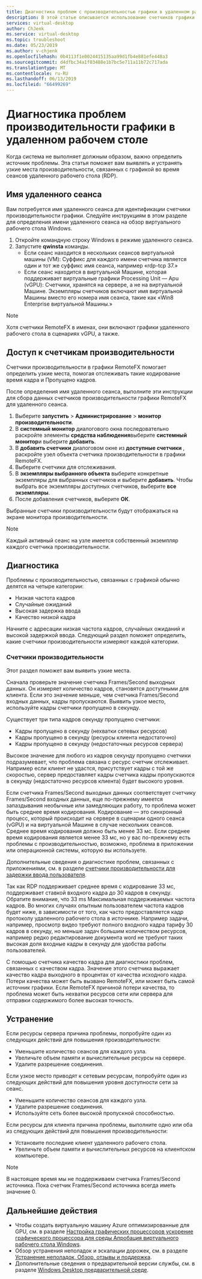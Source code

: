 ```yaml
---
title: Диагностика проблем с производительностью графики в удаленном рабочем столе - Azure
description: В этой статье описывается использование счетчиков графики RemoteFX в сеансы протокола удаленного рабочего стола для диагностики проблем производительности с графикой в виртуальный рабочий стол Windows.
services: virtual-desktop
author: ChJenk
ms.service: virtual-desktop
ms.topic: troubleshoot
ms.date: 05/23/2019
ms.author: v-chjenk
ms.openlocfilehash: 0b4113f1e0024415135aa99d1fb4e881efe448a3
ms.sourcegitcommit: d4dfbc34a1f03488e1b7bc5e711a11b72c717ada
ms.translationtype: MT
ms.contentlocale: ru-RU
ms.lasthandoff: 06/13/2019
ms.locfileid: "66499269"
---
```

# <a name="diagnose-graphics-performance-issues-in-remote-desktop"></a>Диагностика проблем производительности графики в удаленном рабочем столе

Когда система не выполняет должным образом, важно определить источник проблемы. Эта статья поможет вам выявлять и устранять узкие места производительности, связанных с графикой во время сеансов удаленного рабочего стола (RDP).

## <a name="find-your-remote-session-name"></a>Имя удаленного сеанса

Вам потребуется имя удаленного сеанса для идентификации счетчики производительности графики. Следуйте инструкциям в этом разделе для определения имени удаленного сеанса на обзор виртуального рабочего стола Windows.

1. Откройте командную строку Windows в режиме удаленного сеанса.
2. Запустите **qwinsta** команды.
    - Если сеанс находится в нескольких сеансов виртуальной машины (VM): Суффикс для каждого имени счетчика является один и тот же суффикс имя сеанса, например «rdp-tcp 37.»
    - Если сеанс находится в виртуальной Машине, которая поддерживает виртуальные графики Processing Unit — Apu (vGPU): Счетчики, хранятся на сервере, а не на виртуальной Машине. Экземпляры счетчиков включают имя виртуальной Машины вместо его номера имя сеанса, такие как «Win8 Enterprise виртуальной Машины.»

>[!NOTE]
> Хотя счетчики RemoteFX в именах, они включают графики удаленного рабочего стола в сценариях vGPU, а также.

## <a name="access-performance-counters"></a>Доступ к счетчикам производительности

Счетчики производительности в графики RemoteFX помогает определить узкие места, помогая отслеживать такие кодирование время кадра и Пропущено кадров.

После определения имя удаленного сеанса, выполните эти инструкции для сбора данных счетчиков производительности графики RemoteFX для удаленного сеанса.

1. Выберите **запустить** > **Администрирование** > **монитор производительности**.
2. В **системный монитор** диалогового окна последовательно раскройте элементы **средства наблюдения**выберите **системный монитор**и выберите **добавить**.
3. В **добавить счетчики** диалоговом окне из **доступные счетчики** , раскройте узел объекта счетчика производительности в графики RemoteFX.
4. Выберите счетчики для отслеживания.
5. В **экземпляры выбранного объекта** выберите конкретные экземпляры для выбранных счетчиков и выберите **добавить**. Чтобы выбрать все экземпляры доступных счетчиков, выберите **все экземпляры**.
6. После добавления счетчиков, выберите **ОК**.

Выбранные счетчики производительности будут отображаться на экране монитора производительности.

>[!NOTE]
>Каждый активный сеанс на узле имеется собственный экземпляр каждого счетчика производительности.

## <a name="diagnosis"></a>Диагностика

Проблемы с производительностью, связанных с графикой обычно делятся на четыре категории:

- Низкая частота кадров
- Случайные ожиданий
- Высокая задержка ввода
- Качество низкой кадра

Начните с адресации низкая частота кадров, случайных ожиданий и высокой задержкой ввода. Следующий раздел поможет определить, какие счетчики производительности измеряют каждой категории.

### <a name="performance-counters"></a>Счетчики производительности

Этот раздел поможет вам выявить узкие места.

Сначала проверьте значение счетчика Frames/Second выходных данных. Он измеряет количество кадров, становятся доступными для клиента. Если это значение меньше, чем счетчика Frames/Second входных данных, кадры пропускаются. Выявить узкое место, используйте кадры счетчики пропущено в секунду.

Существует три типа кадров секунду пропущено счетчики:

- Кадры пропущено в секунду (нехватки сетевых ресурсов)
- Кадры пропущено в секунду (ресурсы клиента недостаточно)
- Кадры пропущено в секунду (недостаточных ресурсов сервера)

Высокое значение для любого из кадров секунду пропущено счетчики подразумевает, что проблема связана с ресурс счетчик отслеживает. Например если клиент не удастся, присутствует кадры с той же скоростью, сервер предоставляет кадры счетчика кадры пропускаются в секунду (недостаточно ресурсов клиента) будет высокого уровня.

Если счетчика Frames/Second выходных данных соответствует счетчику Frames/Second входных данных, еще по-прежнему имеется запаздывания необычные или замедляющих работу, то проблема может быть среднее время кодирования. Кодирование — это синхронный процесс, который происходит на сервере в сценарии одного сеанса (vGPU) и на виртуальной Машине в случае нескольких сеансов. Среднее время кодирования должно быть менее 33 мс. Если среднее время кодирования является менее 33 мс, но у вас по-прежнему есть проблемы с производительностью, возможно, проблема в приложении или операционной системы, которую вы используете.

Дополнительные сведения о диагностике проблем, связанных с приложениями, см. в разделе [счетчики производительности для задержки ввода пользователя](https://docs.microsoft.com/windows-server/remote/remote-desktop-services/rds-rdsh-performance-counters).

Так как RDP поддерживает среднее время с кодирование 33 мс, поддерживает ставкой входного кадра до 30 кадров в секунду. Обратите внимание, что 33 ms Максимальная поддерживаемых частота кадров. Во многих случаях опытным пользователем частота кадров будет ниже, в зависимости от того, как часто предоставляется кадр протоколу удаленного рабочего стола в источнике. Например задачи, например, просмотр видео требуют полного входного кадра тарифу 30 кадров в секунду, но меньше задач большим количеством ресурсов, например редко редактирование документа word не требуют таких высокая доля входные кадры в секунду для удобства работы пользователей.

С помощью счетчика качество кадра для диагностики проблем, связанных с качеством кадра. Значение этого счетчика выражает качество кадра выходного в процентах от качества исходного кадра. Потери качества может быть вызвано RemoteFX, или может быть самой источник графики. Если RemoteFX причиной потери качества, то проблема может быть нехватки ресурсов сети или сервера для отправки содержимого более высокая точность.

## <a name="mitigation"></a>Устранение

Если ресурсы сервера причина проблемы, попробуйте один из следующих действий для повышения производительности:

- Уменьшите количество сеансов для каждого узла.
- Увеличьте объем памяти и вычислительные ресурсы на сервере.
- Удалите разрешение соединения.

Если узкое место приводят к сетевым ресурсам, попробуйте один из следующих действий для повышения уровня доступности сети за сеанс.

- Уменьшите количество сеансов для каждого узла.
- Удалите разрешение соединения.
- Используйте сеть более высокой пропускной способностью.

Если ресурсы для клиента причина проблемы, выполните одно или оба из следующих действий для повышения производительности:

- Установите последние клиент удаленного рабочего стола.
- Увеличьте объем памяти и вычислительных ресурсов на клиентском компьютере.

> [!NOTE]
> В настоящее время мы не поддерживаем счетчика Frames/Second источника. Пока счетчик Frames/Second источника всегда иметь значение 0.

## <a name="next-steps"></a>Дальнейшие действия

- Чтобы создать виртуальную машину Azure оптимизированные для GPU, см. в разделе [Настройка графических процессоров ускорение графического процессора для среды Апробация виртуального рабочего стола Windows](https://docs.microsoft.com/azure/virtual-desktop/configure-vm-gpu).
- Обзор устранения неполадок и эскалации дорожек, см. в разделе [Устранение неполадок, Обзор, отзывы и поддержка](https://docs.microsoft.com/azure/virtual-desktop/troubleshoot-set-up-overview).
- Дополнительные сведения о предварительной версии службы, см. в разделе [Windows Desktop предварительной среде](https://docs.microsoft.com/azure/virtual-desktop/environment-setup).
